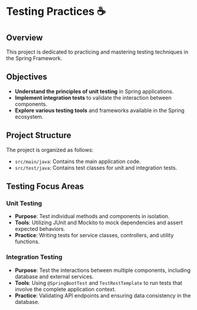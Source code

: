 # Testing Practices :coffee:

## Overview
This project is dedicated to practicing and mastering testing techniques in the Spring Framework.

## Objectives
- **Understand the principles of unit testing** in Spring applications.
- **Implement integration tests** to validate the interaction between components.
- **Explore various testing tools** and frameworks available in the Spring ecosystem.

## Project Structure
The project is organized as follows:
- `src/main/java`: Contains the main application code.
- `src/test/java`: Contains test classes for unit and integration tests.

## Testing Focus Areas

### Unit Testing
- **Purpose**: Test individual methods and components in isolation.
- **Tools**: Utilizing JUnit and Mockito to mock dependencies and assert expected behaviors.
- **Practice**: Writing tests for service classes, controllers, and utility functions.

### Integration Testing
- **Purpose**: Test the interactions between multiple components, including database and external services.
- **Tools**: Using `@SpringBootTest` and `TestRestTemplate` to run tests that involve the complete application context.
- **Practice**: Validating API endpoints and ensuring data consistency in the database.
